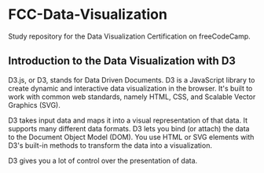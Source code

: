 # FCC-Data-Visualization
Study repository for the Data Visualization Certification on freeCodeCamp.

## Introduction to the Data Visualization with D3
D3.js, or D3, stands for Data Driven Documents. D3 is a JavaScript library to create dynamic and interactive data visualization in the browser. It's built to work with common web standards, namely HTML, CSS, and Scalable Vector Graphics (SVG).

D3 takes input data and maps it into a visual representation of that data. It supports many different data formats. D3 lets you bind (or attach) the data to the Document Object Model (DOM). You use HTML or SVG elements with D3's built-in methods to transform the data into a visualization.

D3 gives you a lot of control over the presentation of data.